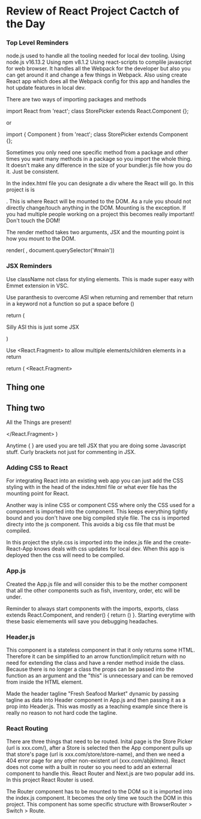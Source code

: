 # Review of React Project Cactch of the Day

### Top Level Reminders
node.js used to handle all the tooling needed for local dev tooling. Using node.js v16.13.2
Using npm v8.1.2
Using react-scripts to complile javascript for web browser. It handles all the Webpack for the developer but also you can get around it and change a few things in Webpack. Also using create React app which does all the Webpack config for this app and handles the hot update features in local dev. 
 
There are two ways of importing packages and methods 

import React from 'react';
class StorePicker extends React.Component {};

or

import { Component } from 'react';
class StorePicker extends Component {};

Sometimes you only need one specific method from a package and other times you want many methods in a package so you import the whole thing. It doesn't make any difference in the size of your bundler.js file how you do it. Just be consistent.

In the index.html file you can designate a div where the React will go. In this project is is <div id="main">. This is where React will be mounted to the DOM. As a rule you should not directly change/touch anything in the DOM. Mounting is the exception. If you had multiple people working on a project this becomes really important! Don't touch the DOM!

The render method takes two arguments, JSX and the mounting point is how you mount to the DOM.

render( <ReactClass />, document.querySelector('#main'))

### JSX Reminders
Use className not class for styling elements. This is made super easy with Emmet extension in VSC.

Use paranthesis to overcome ASI when returning and remember that return in a keyword not a function so put a space before ()

return (
    <p>Silly ASI this is just some JSX</p>
)

Use <React.Fragment> to allow multiple elements/children elements in a return

return (
    <React.Fragment>
        <h2>Thing one</h2>
        <h2>Thing two</h2>
        <p>All the Things are present!</p>
    </React.Fragment>
)

Anytime { } are used you are tell JSX that you are doing some Javascript stuff. Curly brackets not just for commenting in JSX.

### Adding CSS to React
For integrating React into an existing web app you can just add the CSS styling with <link> in the head of the index.html file or what ever file has the mounting point for React.

Another way is inline CSS or component CSS where only the CSS used for a component is imported into the component. This keeps everything tightly bound and you don't have one big compiled style file. The css is imported directy into the js component. This avoids a big css file that must be compiled.

In this project the style.css is imported into the index.js file and the create-React-App knows deals with css updates for local dev. When this app is deployed then the css will need to be compiled.

### App.js 
Created the App.js file and will consider this to be the mother component that all the other components such as fish, inventory, order, etc will be under.

Reminder to always start components with the imports, exports, class extends React.Component, and render() { return () }. Starting everytime with these basic elemements will save you debugging headaches.

### Header.js
This component is a stateless component in that it only returns some HTML. Therefore it can be simplified to an arrow function/implicit return with no need for extending the class and have a render method inside the class. Because there is no longer a class the props can be passed into the function as an argument and the "this" is unnecessary and can be removed from inside the HTML element.

Made the header tagline "Fresh Seafood Market" dynamic by passing tagline as data into Header component in App.js and then passing it as a prop into Header.js. This was mostly as a teaching example since there is really no reason to not hard code the tagline. 

### React Routing
There are three things that need to be routed. Inital page is the Store Picker (url is xxx.com/), after a Store is selected then the App component pulls up that store's page (url is xxx.com/store/store-name), and then we need a 404 error page for any other non-existent url (xxx.com/abjklmno). React does not come with a built in router so you need to add an external component to handle this. React Router and Next.js are two popular add ins. In this project React Router is used.

The Router component has to be mounted to the DOM so it is imported into the index.js component. It becomes the only time we touch the DOM in this project. This component has some specific structure with BrowserRouter > Switch > Route.

